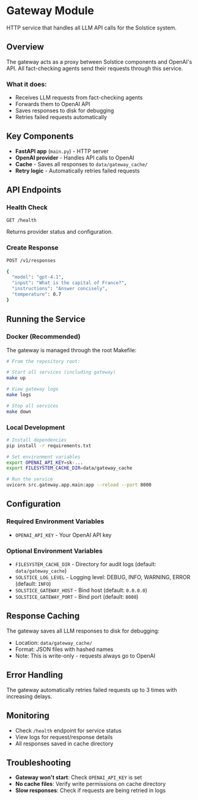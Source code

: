 # Gateway Module

HTTP service that handles all LLM API calls for the Solstice system.

## Overview

The gateway acts as a proxy between Solstice components and OpenAI's API. All fact-checking agents send their requests through this service.

### What it does:
- Receives LLM requests from fact-checking agents
- Forwards them to OpenAI API
- Saves responses to disk for debugging
- Retries failed requests automatically

## Key Components

- **FastAPI app** (`main.py`) - HTTP server
- **OpenAI provider** - Handles API calls to OpenAI
- **Cache** - Saves all responses to `data/gateway_cache/`
- **Retry logic** - Automatically retries failed requests

## API Endpoints

### Health Check
```bash
GET /health
```
Returns provider status and configuration.

### Create Response
```bash
POST /v1/responses

{
  "model": "gpt-4.1",
  "input": "What is the capital of France?",
  "instructions": "Answer concisely",
  "temperature": 0.7
}
```


## Running the Service

### Docker (Recommended)

The gateway is managed through the root Makefile:

```bash
# From the repository root:

# Start all services (including gateway)
make up

# View gateway logs
make logs

# Stop all services
make down
```

### Local Development
```bash
# Install dependencies
pip install -r requirements.txt

# Set environment variables
export OPENAI_API_KEY=sk-...
export FILESYSTEM_CACHE_DIR=data/gateway_cache

# Run the service
uvicorn src.gateway.app.main:app --reload --port 8000
```

## Configuration

### Required Environment Variables
- `OPENAI_API_KEY` - Your OpenAI API key

### Optional Environment Variables
- `FILESYSTEM_CACHE_DIR` - Directory for audit logs (default: `data/gateway_cache`)
- `SOLSTICE_LOG_LEVEL` - Logging level: DEBUG, INFO, WARNING, ERROR (default: `INFO`)
- `SOLSTICE_GATEWAY_HOST` - Bind host (default: `0.0.0.0`)
- `SOLSTICE_GATEWAY_PORT` - Bind port (default: `8000`)

## Response Caching

The gateway saves all LLM responses to disk for debugging:
- Location: `data/gateway_cache/`
- Format: JSON files with hashed names
- Note: This is write-only - requests always go to OpenAI

## Error Handling

The gateway automatically retries failed requests up to 3 times with increasing delays.

## Monitoring

- Check `/health` endpoint for service status
- View logs for request/response details
- All responses saved in cache directory

## Troubleshooting

- **Gateway won't start**: Check `OPENAI_API_KEY` is set
- **No cache files**: Verify write permissions on cache directory
- **Slow responses**: Check if requests are being retried in logs